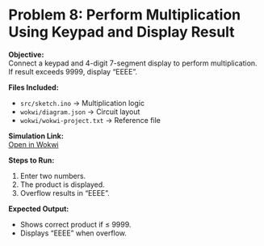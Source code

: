 # Problem 8: Perform Multiplication Using Keypad and Display Result

**Objective:**  
Connect a keypad and 4-digit 7-segment display to perform multiplication. If result exceeds 9999, display “EEEE”.

**Files Included:**  
- `src/sketch.ino` → Multiplication logic  
- `wokwi/diagram.json` → Circuit layout  
- `wokwi/wokwi-project.txt` → Reference file  

**Simulation Link:**  
[Open in Wokwi](https://wokwi.com/projects/444270814850854913)

**Steps to Run:**  
1. Enter two numbers.  
2. The product is displayed.  
3. Overflow results in “EEEE”.

**Expected Output:**  
- Shows correct product if ≤ 9999.  
- Displays “EEEE” when overflow.
